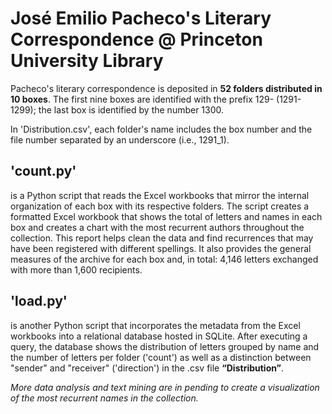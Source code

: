 # José Emilio Pacheco's Literary Correspondence @ Princeton University Library

Pacheco's literary correspondence is deposited in **52 folders distributed in 10 boxes**. The first nine boxes are identified with the prefix 129-  (1291-1299); the last box is identified by the number 1300.

In 'Distribution.csv', each folder's name includes the box number and the file number separated by an underscore (i.e., 1291_1).

## 'count.py' 

is a Python script that reads the Excel workbooks that mirror the internal organization of each box with its respective folders. The script creates a formatted Excel workbook that shows the total of letters and names in each box and creates a chart with the most recurrent authors throughout the collection. This report helps clean the data and find recurrences that may have been registered with different spellings. It also provides the general measures of the archive for each box and, in total: 4,146 letters exchanged with more than 1,600 recipients.

## 'load.py' 

is another Python script that incorporates the metadata from the Excel workbooks into a relational database hosted in SQLite. After executing a query, the database shows the distribution of letters grouped by name and the number of letters per folder ('count') as well as a distinction between "sender" and "receiver" ('direction') in the .csv file **“Distribution”**.

*More data analysis and text mining are in pending to create a visualization of the most recurrent names in the collection.*

